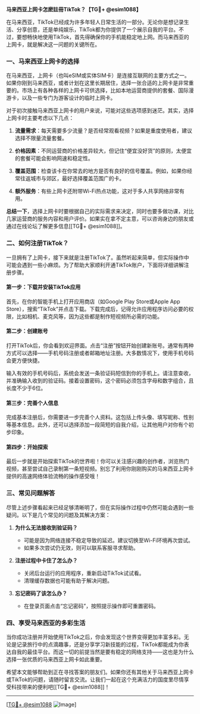 **马来西亚上网卡怎麽註冊TikTok？【TG💪+ @esim1088】**

在马来西亚，TikTok已经成为许多年轻人日常生活的一部分。无论你是想记录生活、分享创意，还是单纯娱乐，TikTok都为你提供了一个展示自我的平台。不过，要想畅快地使用TikTok，首先得确保你的手机能稳定地上网。而马来西亚的上网卡，就是解决这一问题的关键所在。

### 一、马来西亚上网卡的选择

在马来西亚，上网卡（也叫eSIM或实体SIM卡）是连接互联网的主要方式之一。如果你刚到马来西亚，或者计划在这里长期居住，选择一张合适的上网卡是非常重要的。市场上有各种各样的上网卡可供选择，比如本地运营商提供的套餐、国际漫游卡，以及一些专门为游客设计的临时上网卡。

对于初次接触马来西亚上网卡的用户来说，可能对这些选项感到迷茫。其实，选择上网卡时主要考虑以下几点：

1. **流量需求**：每天需要多少流量？是否经常观看视频？如果是重度使用者，建议选择不限量流量套餐。
   
2. **价格因素**：不同运营商的价格差异较大，但记住“便宜没好货”的原则，太便宜的套餐可能会影响网速和稳定性。

3. **覆盖范围**：检查该卡在你常去的地方是否有良好的信号覆盖。例如，如果你经常往返城市与郊区，最好选择覆盖范围广的卡。

4. **额外服务**：有些上网卡还附带Wi-Fi热点功能，这对于多人共享网络非常有用。

**总结一下**，选择上网卡时要根据自己的实际需求来决定，同时也要多做功课，对比几家运营商的服务内容和用户评价。如果实在拿不定主意，可以咨询身边的朋友或通过在线论坛了解更多信息[[TG💪+ @esim1088]]。

### 二、如何注册TikTok？

一旦拥有了上网卡，接下来就是注册TikTok了。虽然听起来简单，但实际操作中可能会遇到一些小麻烦。为了帮助大家顺利开通TikTok账户，下面将详细讲解注册步骤。

#### 第一步：下载并安装TikTok应用

首先，在你的智能手机上打开应用商店（如Google Play Store或Apple App Store），搜索“TikTok”并点击下载。下载完成后，记得允许应用程序访问必要的权限，比如相机、麦克风等，因为这些都是制作短视频所必需的功能。

#### 第二步：创建账号

打开TikTok后，你会看到欢迎界面。点击“注册”按钮开始创建新账号。通常有两种方式可以选择——手机号码注册或者邮箱地址注册。大多数情况下，使用手机号码会更方便快捷。

输入有效的手机号码后，系统会发送一条验证码短信到你的手机上。请注意查收，并准确输入收到的验证码。接着设置密码，这个密码必须包含字母和数字组合，且长度不少于6位。

#### 第三步：完善个人信息

完成基本注册后，你需要进一步完善个人资料。这包括上传头像、填写昵称、性别等基本信息。此外，还可以选择添加一段简短的自我介绍，让其他用户对你有个初步印象。

#### 第四步：开始探索

最后一步就是开始探索TikTok的世界啦！你可以关注感兴趣的创作者，浏览热门视频，甚至尝试自己录制第一条短视频。别忘了利用你刚刚购买的马来西亚上网卡提供的高速网络体验流畅的操作感受哦！

### 三、常见问题解答

尽管上述步骤看起来已经足够清晰明了，但在实际操作过程中仍然可能会遇到一些疑问。以下是几个常见的问题及其解决方案：

1. **为什么无法接收到验证码？**
   - 可能是因为网络连接不稳定导致的延迟。建议切换至Wi-Fi环境再次尝试。
   - 如果多次尝试仍无效，则可以联系客服寻求帮助。

2. **注册过程中卡住了怎么办？**
   - 关闭后台运行的应用程序，重新启动TikTok试试看。
   - 清理缓存数据也可能有助于解决问题。

3. **忘记密码了该怎么办？**
   - 在登录页面点击“忘记密码”，按照提示操作即可重置密码。

### 四、享受马来西亚的多彩生活

当你成功注册并开始使用TikTok之后，你会发现这个世界变得更加丰富多彩。无论是记录旅行中的点滴趣事，还是分享学习新技能的过程，TikTok都能成为你表达自我的最佳平台。而这一切的前提当然是要有稳定的网络支持——这也是为什么选择一张优质的马来西亚上网卡如此重要。

希望本文能够帮助到正在寻找答案的朋友们。如果你还有其他关于马来西亚上网卡或TikTok的问题，请随时留言交流。让我们一起在这个充满活力的国度里尽情享受科技带来的便利吧[[TG💪+ @esim1088]]！

---

[[TG💪+ @esim1088](https://t.me/s/esim1088) ![Image](https://i.postimg.cc/4NQfJmqS/Snipaste-2025-05-13-00-14-12.png)]